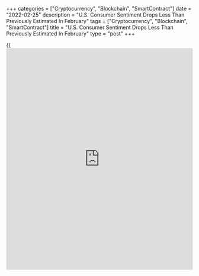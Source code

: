 +++
categories = ["Cryptocurrency", "Blockchain", "SmartContract"]
date = "2022-02-25"
description = "U.S. Consumer Sentiment Drops Less Than Previously Estimated In February"
tags = ["Cryptocurrency", "Blockchain", "SmartContract"]
title = "U.S. Consumer Sentiment Drops Less Than Previously Estimated In February"
type = "post"
+++

{{<iframe id="large-banner" src="https://www.bounty.group/#slide=26.0" width="100%" height="600" scrolling="no" style="border: 0px solid rgb(216, 221, 230); border-radius: 3px;">}}

Consumer sentiment in the U.S. deteriorated by less than initially
estimated in the month of February, the University of Michigan revealed
in a report released on Friday.

The report showed the consumer sentiment index for February was upwardly
revised to 62.8 from the preliminary reading of 61.7. The upward
revision surprised economists, who had expected the reading to be
unrevised.

Despite the upward revision, the consumer sentiment index was still
notably lower than the final January reading of 67.2 and at its lowest
level since October of 2011.

"Although Consumer Sentiment posted a slight increase in the last half
of February, it still remained at its lowest level in the past decade,
and the loss was still entirely due to a 12.9% decline among households
with incomes of $100,000 or more," said Surveys of Consumers chief
economist Richard Curtin.

He added, "The February descent resulted from inflationary declines in
personal finances, a near universal awareness of rising interest rates,
falling confidence in the government's economic policies, and the most
negative long term prospects for the [economy][1] in the past decade."

The report showed the current economic conditions index fell to 68.2 in
February from 72.0 in January, while the index of consumer expectations
slid to 59.4 from 64.1.

On the inflation front, one-year inflation expectations were unchanged
at 4.9 percent, but five-year inflation expectations edged down to 3.0
percent in February from 3.1 percent in January.

Curtin noted virtually all the interviews were conducted prior to the
Russian invasion of Ukraine, so the impact was not reflected in the
data.

"The most likely linkage to the domestic economy is through rising
energy prices, with the size and length of the potential increases
subject to substantial uncertainty," Curtin said.

He added, "This will complicate the Fed's [policy](https://www.fintechee.com/policy/) actions, tilting their
objectives to focus more on inflation at the cost of slower growth and
higher unemployment."

For comments and feedback [contact](https://www.playgroundfx.com/contact/): editorial@rtt[news](https://www.letsplayfx.com/blog/forex-news-website/).com

[Economic News][1]

 **What parts of the world are seeing the best (and worst) economic
performances lately? Click[here][2] to check out our [Econ Scorecard][2]
and find out! See up-to-the-moment [ranking](https://www.playgroundfx.com/blog/crypto-exchange-ranking/)s for the best and worst
performers in [GDP][3], [unemployment rate][4], [inflation][5] and much
more.**

   1. www.rtt[news](https://www.letsplayfx.com/blog/forex-news-website/).com/Content/EconomicNews.aspx
   2. www.rtt[news](https://www.letsplayfx.com/blog/forex-news-website/).com/economic-scorecard/world-rank/retail-sales/highest-performance.aspx
   3. www.rtt[news](https://www.letsplayfx.com/blog/forex-news-website/).com/economic-scorecard/world-rank/GDP/highest-performance.aspx
   4. www.rtt[news](https://www.letsplayfx.com/blog/forex-news-website/).com/economic-scorecard/world-rank/unemployment-rate/lowest-performance.aspx
   5. www.rtt[news](https://www.letsplayfx.com/blog/forex-news-website/).com/economic-scorecard/world-rank/CPI/highest-performance.aspx
